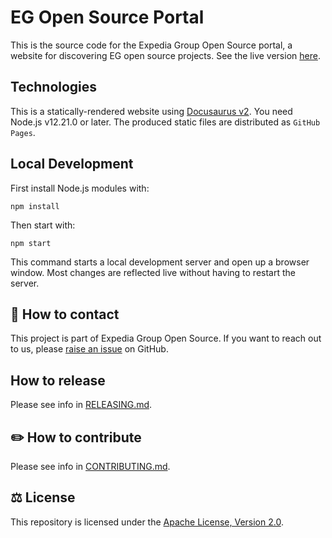 # EG Open Source Portal

This is the source code for the Expedia Group Open Source portal, a website for discovering EG open source projects.
See the live version [here](https://expediagroup.github.io/open-source-portal).

## Technologies

This is a statically-rendered website using [Docusaurus v2](https://v2.docusaurus.io/).
You need Node.js v12.21.0 or later.
The produced static files are distributed as `GitHub Pages`.

## Local Development

First install Node.js modules with:

```console
npm install
```

Then start with:

```console
npm start
```

This command starts a local development server and open up a browser window.
Most changes are reflected live without having to restart the server.

## 👥 How to contact

This project is part of Expedia Group Open Source. If you want to reach out to us, please [raise an issue](https://github.com/ExpediaGroup/open-source-portal/issues)
on GitHub.

## How to release 

Please see info in [RELEASING.md](./RELEASING.md).

## ✏️ How to contribute

Please see info in [CONTRIBUTING.md](./CONTRIBUTING.md).

## ⚖️ License

This repository is licensed under the [Apache License, Version 2.0](./LICENSE).
